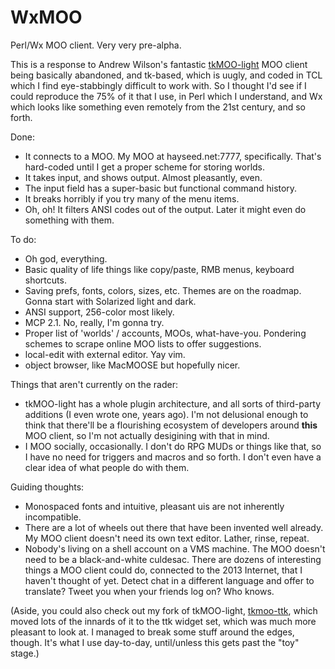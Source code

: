 WxMOO
=====

Perl/Wx MOO client.  Very very pre-alpha.

This is a response to Andrew Wilson's fantastic [tkMOO-light](http://www.awns.com/tkMOO-light) MOO client being basically abandoned, and tk-based, which is uugly, and coded in TCL which I find eye-stabbingly difficult to work with.  So I thought I'd see if I could reproduce the 75% of it that I use, in Perl which I understand, and Wx which looks like something even remotely from the 21st century, and so forth.

Done:
* It connects to a MOO.  My MOO at hayseed.net:7777, specifically.  That's hard-coded until I get a proper scheme for storing worlds.
* It takes input, and shows output.  Almost pleasantly, even.
* The input field has a super-basic but functional command history.
* It breaks horribly if you try many of the menu items.
* Oh, oh!  It filters ANSI codes out of the output.  Later it might even do something with them.

To do:
* Oh god, everything.
* Basic quality of life things like copy/paste, RMB menus, keyboard shortcuts.
* Saving prefs, fonts, colors, sizes, etc.  Themes are on the roadmap.  Gonna start with Solarized light and dark.
* ANSI support, 256-color most likely.
* MCP 2.1.  No, really, I'm gonna try.
* Proper list of 'worlds' / accounts, MOOs, what-have-you.  Pondering schemes to scrape online MOO lists to offer suggestions.
* local-edit with external editor.  Yay vim.
* object browser, like MacMOOSE but hopefully nicer.

Things that aren't currently on the rader:
* tkMOO-light has a whole plugin architecture, and all sorts of third-party additions (I even wrote one, years ago).  I'm not delusional enough to think that there'll be a flourishing ecosystem of developers around **this** MOO client, so I'm not actually desigining with that in mind.
* I MOO socially, occasionally.  I don't do RPG MUDs or things like that, so I have no need for triggers and macros and so forth.  I don't even have a clear idea of what people do with them.

Guiding thoughts:
* Monospaced fonts and intuitive, pleasant uis are not inherently incompatible.
* There are a lot of wheels out there that have been invented well already.  My MOO client doesn't need its own text editor.  Lather, rinse, repeat.
* Nobody's living on a shell account on a VMS machine.  The MOO doesn't need to be a black-and-white culdesac.  There are dozens of interesting things a MOO client could do, connected to the 2013 Internet, that I haven't thought of yet.  Detect chat in a different language and offer to translate?  Tweet you when your friends log on?  Who knows.


(Aside, you could also check out my fork of tkMOO-light, [tkmoo-ttk](https://github.com/emersonrp/tkmoo-ttk), which moved lots of the innards of it to the ttk widget set, which was much more pleasant to look at.  I managed to break some stuff around the edges, though.  It's what I use day-to-day, until/unless this gets past the "toy" stage.)

